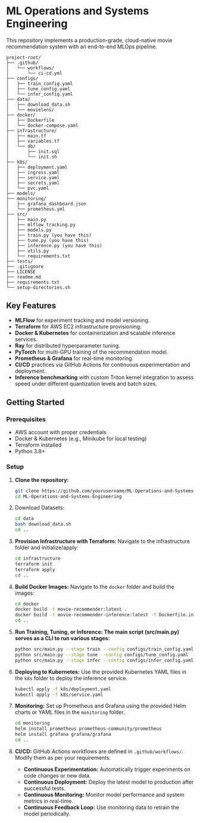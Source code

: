 # ML Operations and Systems Engineering

This repository implements a production-grade, cloud-native movie recommendation system with an end-to-end MLOps pipeline.

```
project-root/
├── .github/
│   └── workflows/
│       └── ci-cd.yml
├── configs/
│   ├── train_config.yaml
│   ├── tune_config.yaml
│   └── infer_config.yaml
├── data/
│   ├── download_data.sh
│   └── movielens/
├── docker/
│   ├── Dockerfile
│   └── docker-compose.yaml
├── infrastructure/
│   ├── main.tf
│   ├── variables.tf
│   └── db/
│       ├── init.sql
│       └── init.sh
├── k8s/
│   ├── deployment.yaml
│   ├── ingress.yaml
│   ├── service.yaml
│   ├── secrets.yaml
│   └── pvc.yaml
├── models/
├── monitoring/
│   ├── grafana_dashboard.json
│   └── prometheus.yml
├── src/
│   ├── main.py
│   ├── mlflow_tracking.py
│   ├── models.py
│   ├── train.py (you have this)
│   ├── tune.py (you have this)
│   ├── inference.py (you have this)
│   ├── utils.py
│   └── requirements.txt
├── tests/
├── .gitignore
├── LICENSE
├── readme.md
├── requirements.txt
└── setup-directories.sh
```

## Key Features
- **MLFlow** for experiment tracking and model versioning.
- **Terraform** for AWS EC2 infrastructure provisioning.
- **Docker & Kubernetes** for containerization and scalable inference services.
- **Ray** for distributed hyperparameter tuning.
- **PyTorch** for multi-GPU training of the recommendation model.
- **Prometheus & Grafana** for real-time monitoring.
- **CI/CD** practices via GitHub Actions for continuous experimentation and deployment.
- **Inference benchmarking** with custom Triton kernel integration to assess speed under different quantization levels and batch sizes.

## Getting Started

### Prerequisites
- AWS account with proper credentials
- Docker & Kubernetes (e.g., Minikube for local testing)
- Terraform installed
- Python 3.8+

### Setup

1. **Clone the repository:**
   ```bash
   git clone https://github.com/yourusername/ML-Operations-and-Systems-Engineering.git
   cd ML-Operations-and-Systems-Engineering

    ```

2. Download Datasets:
   ```bash
   cd data
   bash download_data.sh
   cd ..

    ```

3. **Provision Infrastructure with Terraform:** Navigate to the infrastructure folder and initialize/apply:

    ```bash
    cd infrastructure
    terraform init
    terraform apply
    cd ..
    ```


4. **Build Docker Images:** Navigate to the `docker` folder and build the images:

    ```bash
    cd docker
    docker build -t movie-recommender:latest .
    docker build -t movie-recommender-inference:latest -f Dockerfile.inference .
    cd ..
    ```

5. **Run Training, Tuning, or Inference: The main script (src/main.py) serves as a CLI to run various stages:**

    ```bash
    python src/main.py --stage train --config configs/train_config.yaml
    python src/main.py --stage tune --config configs/tune_config.yaml
    python src/main.py --stage infer --config configs/infer_config.yaml
    ```
6. **Deploying to Kubernetes:** Use the provided Kubernetes YAML files in the `k8s` folder to deploy the inference service.

    ```bash
    kubectl apply -f k8s/deployment.yaml
    kubectl apply -f k8s/service.yaml
    ```

7. **Monitoring:** Set up Prometheus and Grafana using the provided Helm charts or YAML files in the `monitoring` folder.

    ```bash
    cd monitoring
    helm install prometheus prometheus-community/prometheus
    helm install grafana grafana/grafana
    cd ..
    ```

8. **CI/CD:** GitHub Actions workflows are defined in `.github/workflows/`. Modify them as per your requirements.
   - **Continuous Experimentation:** Automatically trigger experiments on code changes or new data.
   - **Continuous Deployment:** Deploy the latest model to production after successful tests.
    - **Continuous Monitoring:** Monitor model performance and system metrics in real-time.
    - **Continuous Feedback Loop:** Use monitoring data to retrain the model periodically.
    